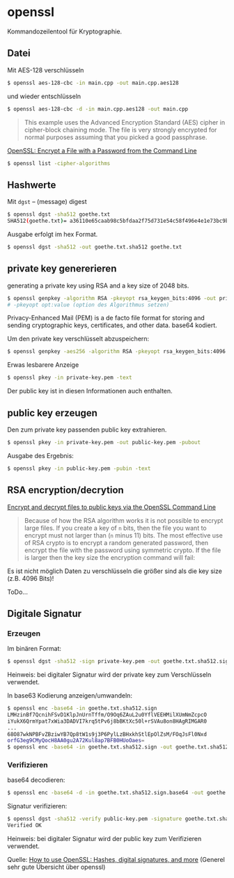 # openssl

Kommandozeilentool für Kryptographie.



## Datei 

Mit AES-128 verschlüsseln

```bash
$ openssl aes-128-cbc -in main.cpp -out main.cpp.aes128
```

und wieder entschlüsseln

```bash
$ openssl aes-128-cbc -d -in main.cpp.aes128 -out main.cpp
```

> This example uses the Advanced Encryption Standard (AES) cipher in cipher-block chaining mode. The file is very strongly encrypted for normal purposes assuming that you picked a good passphrase.

[OpenSSL: Encrypt a File with a Password from the Command Line](https://rietta.com/blog/openssl-encrypt-file-with-password-from/)

```bash
$ openssl list -cipher-algorithms
```



## Hashwerte

Mit `dgst` – (message) digest

```bash
$ openssl dgst -sha512 goethe.txt
SHA512(goethe.txt)= a36110e65caab98c5bfdaa2f75d731e54c58f496e4e1e73bc9bdf79543f0cac74fe866cfa0d21372793c3dc6ea36f5bd04079593f25d991e72d7fd558f1082c9
```

Ausgabe erfolgt im hex Format.

```bash
$ openssl dgst -sha512 -out goethe.txt.sha512 goethe.txt
```



## private key genererieren

generating a private key using RSA and a key size of 2048 bits.

```bash
$ openssl genpkey -algorithm RSA -pkeyopt rsa_keygen_bits:4096 -out private-key.pem
# -pkeyopt opt:value (option des Algorithmus setzen)
```

Privacy-Enhanced Mail (PEM) is a de facto file format for storing and sending cryptographic keys, certificates, and other data. base64 kodiert.

Um den private key verschlüsselt abzuspeichern:

```bash
$ openssl genpkey -aes256 -algorithm RSA -pkeyopt rsa_keygen_bits:4096 -out private-key.pem
```

Erwas lesbarere Anzeige

```bash
$ openssl pkey -in private-key.pem -text
```

Der public key ist in diesen Informationen auch enthalten.



## public key erzeugen

Den zum private key passenden public key extrahieren.

```bash
$ openssl pkey -in private-key.pem -out public-key.pem -pubout
```

Ausgabe des Ergebnis:

```bash
$ openssl pkey -in public-key.pem -pubin -text
```



## RSA encryption/decrytion

[Encrypt and decrypt files to public keys via the OpenSSL Command Line](https://raymii.org/s/tutorials/Encrypt_and_decrypt_files_to_public_keys_via_the_OpenSSL_Command_Line.html)

> Because of how the RSA algorithm works it is not possible to encrypt large files. If you create a key of `n` bits, then the file you want to encrypt must not larger than (`n` minus 11) bits. The most effective use of RSA crypto is to encrypt a random generated password, then encrypt the file with the password using symmetric crypto. If the file is larger then the key size the encryption command will fail:

Es ist nicht möglich Daten zu verschlüsseln die größer sind als die key size (z.B. 4096 Bits)!

ToDo...



## Digitale Signatur

### Erzeugen

Im binären Format:

```bash
$ openssl dgst -sha512 -sign private-key.pem -out goethe.txt.sha512.sign goethe.txt
```

Heinweis: bei digitaler Signatur wird der private key zum Verschlüsseln verwendet.

In base63 Kodierung anzeigen/umwandeln:

```bash
$ openssl enc -base64 -in goethe.txt.sha512.sign
LMHzinBf7QcnihFSvD1KlpJnUrnTffm/O9Oq6ZAuL2u0YflVEEHMilXUmNmZcpcO
iYukX6QrmYpat7xWia3DADVI7krq5tPv6j8bBKtXc50l+rSVAu8on8HAgRIMGAR0
...
68O87wkNPBFvZBziwYB7Qp8tW1s9j3P6PylLzBHxkhStlEpOlZsM/FOqJsFl0Nxd
orfG3eg9CMyQocH8AA0gu2A72Kul8ap7BFB0HUoOaes=
$ openssl enc -base64 -in goethe.txt.sha512.sign -out goethe.txt.sha512.sign.base64
```



### Verifizieren

base64 decodieren:

```bash
$ openssl enc -base64 -d -in goethe.txt.sha512.sign.base64 -out goethe.txt.sha512.sign
```

Signatur verifizieren:

```bash
$ openssl dgst -sha512 -verify public-key.pem -signature goethe.txt.sha512.sign goethe.txt
Verified OK
```

Heinweis: bei digitaler Signatur wird der public key zum Verifizieren verwendet.

Quelle: [How to use OpenSSL: Hashes, digital signatures, and more](https://opensource.com/article/19/6/cryptography-basics-openssl-part-2) (Generel sehr gute Übersicht über openssl)




